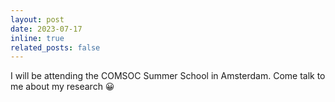 ```yaml
---
layout: post
date: 2023-07-17
inline: true
related_posts: false
---
```


I will be attending the COMSOC Summer School in Amsterdam. Come talk to me about my research 😀